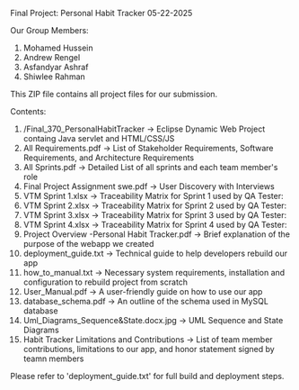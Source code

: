 Final Project: Personal Habit Tracker    05-22-2025

Our Group Members:
1. Mohamed Hussein
2. Andrew Rengel
3. 	Asfandyar Ashraf
4. 	Shiwlee Rahman

This ZIP file contains all project files for our submission.

Contents:

1. /Final_370_PersonalHabitTracker                          -> Eclipse Dynamic Web Project containg Java servlet and HTML/CSS/JS
2. All Requirements.pdf                                     -> List of Stakeholder Requirements, Software Requirements, and Architecture Requirements
3. All Sprints.pdf                                          -> Detailed List of all sprints and each team member's role
4. Final Project Assignment swe.pdf                         -> User Discovery with Interviews
5. VTM Sprint 1.xlsx                                        -> Traceability Matrix for Sprint 1 used by QA Tester:
6. VTM Sprint 2.xlsx                                        -> Traceability Matrix for Sprint 2 used by QA Tester:
7. VTM Sprint 3.xlsx                                        -> Traceability Matrix for Sprint 3 used by QA Tester:
8. VTM Sprint 4.xlsx                                        -> Traceability Matrix for Sprint 4 used by QA Tester:
9. Project Overview -Personal Habit Tracker.pdf             -> Brief explanation of the purpose of the webapp we created
10. deployment_guide.txt                                     -> Technical guide to help developers rebuild our app
11. how_to_manual.txt                                       -> Necessary system requirements, installation and configuration to rebuild project from scratch
12. User_Manual.pdf                                         -> A user-friendly guide on how to use our app
13. database_schema.pdf                                     -> An outline of the schema used in MySQL database
14. Uml_Diagrams_Sequence&State.docx.jpg                    -> UML Sequence and State Diagrams
15. Habit Tracker Limitations and Contributions             -> List of team member contributions, limitations to our app, and honor statement signed by teamn members

Please refer to 'deployment_guide.txt' for full build and deployment steps.
